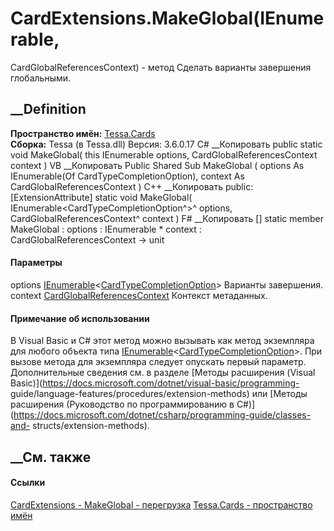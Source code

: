 # CardExtensions.MakeGlobal(IEnumerable<CardTypeCompletionOption>,
CardGlobalReferencesContext) - метод
Сделать варианты завершения глобальными.
## __Definition
 **Пространство имён:** [Tessa.Cards](N_Tessa_Cards.htm)  
 **Сборка:** Tessa (в Tessa.dll) Версия: 3.6.0.17
C# __Копировать
     public static void MakeGlobal(
    	this IEnumerable<CardTypeCompletionOption> options,
    	CardGlobalReferencesContext context
    )
VB __Копировать
    <ExtensionAttribute>
    Public Shared Sub MakeGlobal ( 
    	options As IEnumerable(Of CardTypeCompletionOption),
    	context As CardGlobalReferencesContext
    )
C++ __Копировать
     public:
    [ExtensionAttribute]
    static void MakeGlobal(
    	IEnumerable<CardTypeCompletionOption^>^ options, 
    	CardGlobalReferencesContext^ context
    )
F# __Копировать
     [<ExtensionAttribute>]
    static member MakeGlobal : 
            options : IEnumerable<CardTypeCompletionOption> * 
            context : CardGlobalReferencesContext -> unit 
#### Параметры
options
[IEnumerable](https://learn.microsoft.com/dotnet/api/system.collections.generic.ienumerable-1)<[CardTypeCompletionOption](T_Tessa_Cards_CardTypeCompletionOption.htm)>
    Варианты завершения.
context
[CardGlobalReferencesContext](T_Tessa_Cards_CardGlobalReferencesContext.htm)
    Контекст метаданных.
#### Примечание об использовании
В Visual Basic и C# этот метод можно вызывать как метод экземпляра для любого
объекта типа
[IEnumerable](https://learn.microsoft.com/dotnet/api/system.collections.generic.ienumerable-1)<[CardTypeCompletionOption](T_Tessa_Cards_CardTypeCompletionOption.htm)>.
При вызове метода для экземпляра следует опускать первый параметр.
Дополнительные сведения см. в разделе [Методы расширения (Visual
Basic)](https://docs.microsoft.com/dotnet/visual-basic/programming-
guide/language-features/procedures/extension-methods) или [Методы расширения
(Руководство по программированию в
C#)](https://docs.microsoft.com/dotnet/csharp/programming-guide/classes-and-
structs/extension-methods).
##  __См. также
#### Ссылки
[CardExtensions - ](T_Tessa_Cards_CardExtensions.htm)
[MakeGlobal - перегрузка](Overload_Tessa_Cards_CardExtensions_MakeGlobal.htm)
[Tessa.Cards - пространство имён](N_Tessa_Cards.htm)
